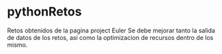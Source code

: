 # pythonRetos
Retos obtenidos de la pagina project Euler
 Se debe mejorar tanto la salida de datos de los retos, asi como la optimizacion de recursos dentro de los mismo.
